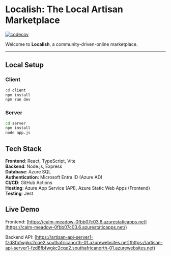 # Localish: The Local Artisan Marketplace

[![codecov](https://codecov.io/gh/uno791/local-artisan-marketplace/branch/main/graph/badge.svg)](https://codecov.io/gh/uno791/local-artisan-marketplace)

Welcome to **Localish**, a community-driven-online marketplace.

---

## Local Setup
### Client
```bash
cd client
npm install
npm run dev
```

### Server
```bash
cd server
npm install
node app.js
```

## Tech Stack

**Frontend**: React, TypeScript, Vite  
**Backend**: Node.js, Express  
**Database**: Azure SQL  
**Authentication**: Microsoft Entra ID (Azure AD)  
**CI/CD**: GitHub Actions  
**Hosting**: Azure App Service (API), Azure Static Web Apps (Frontend)  
**Testing**: Jest 

## Live Demo

Frontend: [https://calm-meadow-0fbb07c03.6.azurestaticapps.net](https://calm-meadow-0fbb07c03.6.azurestaticapps.net/)

Backend API: [https://artisan-api-server1-fzd8fbfwgkc2cqe2.southafricanorth-01.azurewebsites.net](https://artisan-api-server1-fzd8fbfwgkc2cqe2.southafricanorth-01.azurewebsites.net)


